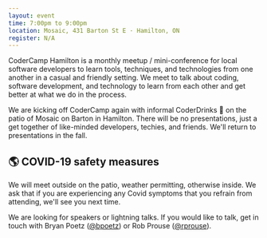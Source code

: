 ```yaml
---
layout: event
time: 7:00pm to 9:00pm
location: Mosaic, 431 Barton St E · Hamilton, ON
register: N/A
---
```


CoderCamp Hamilton is a monthly meetup / mini-conference for local software developers to learn tools, techniques, and technologies from one another in a casual and friendly setting. We meet to talk about coding, software development, and technology to learn from each other and get better at what we do in the process.

We are kicking off CoderCamp again with informal CoderDrinks 🍺 on the patio of Mosaic on Barton in Hamilton. There will be no presentations, just a get together of like-minded developers, techies, and friends. We'll return to presentations in the fall.

## 🌎 COVID-19 safety measures

We will meet outside on the patio, weather permitting, otherwise inside. We ask that if you are experiencing any Covid symptoms that you refrain from attending, we'll see you next time.

We are looking for speakers or lightning talks. If you would like to talk, get in touch with Bryan Poetz ([@bpoetz](https://twitter.com/bpoetz)) or Rob Prouse ([@rprouse](https://twitter.com/rprouse)).
